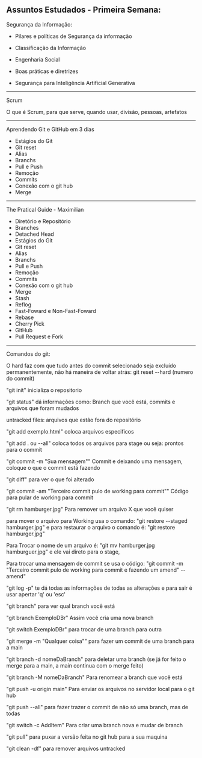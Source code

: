 Assuntos Estudados - Primeira Semana:
---
Segurança da Informação:

- Pilares e políticas de Segurança da informação

- Classificação da Informação

- Engenharia Social

- Boas práticas e diretrizes

- Segurança para Inteligência Artificial Generativa

---

Scrum

O que é Scrum, para que serve, quando usar, divisão, pessoas, artefatos

---

Aprendendo Git e GitHub em 3 dias

- Estágios do Git
- Git reset
- Alias
- Branchs
- Pull e Push
- Remoção
- Commits
- Conexão com o git hub
- Merge

---

The Pratical Guide - Maximilian

- Diretório e Repositório
- Branches
- Detached Head
- Estágios do Git
- Git reset
- Alias
- Branchs
- Pull e Push
- Remoção
- Commits
- Conexão com o git hub
- Merge
- Stash
- Reflog
- Fast-Foward e Non-Fast-Foward
- Rebase
- Cherry Pick
- GitHub
- Pull Request e Fork

---

Comandos do git:

O hard faz com que tudo antes do commit selecionado seja excluído permanentemente, não há maneira de voltar atrás: git reset --hard (numero do commit)

"git init" inicializa o repositorio

"git status" dá informações como: Branch que você está, commits e arquivos que foram mudados

untracked files: arquivos que estão fora do repositório

"git add exemplo.html" coloca arquivos especificos

"git add . ou --all" coloca todos os arquivos para stage ou seja: prontos para o commit

"git commit -m "Sua mensagem"" Commit e deixando uma mensagem, coloque o que o commit está fazendo

"git diff" para ver o que foi alterado

"git commit -am "Terceiro commit pulo de working para commit"" Código para pular de working para commit

"git rm hamburger.jpg" Para remover um arquivo X que você quiser

para mover o arquivo para Working usa o comando: "git restore --staged hamburger.jpg" e para restaurar o arquivo o comando é: "git restore hamburger.jpg"

Para Trocar o nome de um arquivo é: "git mv hamburger.jpg hamburguer.jpg" e ele vai direto para o stage, 

Para trocar uma mensagem de commit se usa o código: "git commit -m "Terceiro commit pulo de working para commit e fazendo um amend" --amend"

"git log -p" te dá todas as informações de todas as alterações e para sair é usar apertar 'q' ou 'esc'

"git branch" para ver qual branch você está

"git branch ExemploDBr" Assim você cria uma nova branch

"git switch ExemploDBr" para trocar de uma branch para outra 

"git merge -m "Qualquer coisa"" para fazer um commit de uma branch para a main

"git branch -d nomeDaBranch" para deletar uma branch (se já for feito o merge para a main, a main continua com o merge feito) 

"git branch -M nomeDaBranch" Para renomear a branch que você está

"git push -u origin main" Para enviar os arquivos no servidor local para o git hub

"git push --all" para fazer trazer o commit de não só uma branch, mas de todas

"git switch -c AddItem" Para criar uma branch nova e mudar de branch

"git pull" para puxar a versão feita no git hub para a sua maquina

"git clean -df" para remover arquivos untracked